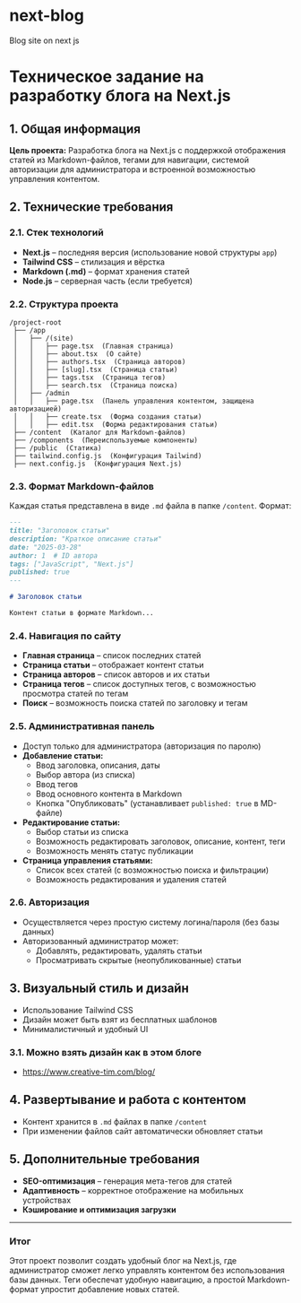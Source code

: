 # next-blog
Blog site on next js

# Техническое задание на разработку блога на Next.js

## 1. Общая информация
**Цель проекта:** Разработка блога на Next.js с поддержкой отображения статей из Markdown-файлов, тегами для навигации, системой авторизации для администратора и встроенной возможностью управления контентом.

## 2. Технические требования
### 2.1. Стек технологий
- **Next.js** – последняя версия (использование новой структуры `app`)
- **Tailwind CSS** – стилизация и вёрстка
- **Markdown (.md)** – формат хранения статей
- **Node.js** – серверная часть (если требуется)

### 2.2. Структура проекта
```
/project-root
 ├── /app
 │   ├── /(site)
 │   │   ├── page.tsx  (Главная страница)
 │   │   ├── about.tsx  (О сайте)
 │   │   ├── authors.tsx  (Страница авторов)
 │   │   ├── [slug].tsx  (Страница статьи)
 │   │   ├── tags.tsx  (Страница тегов)
 │   │   ├── search.tsx  (Страница поиска)
 │   ├── /admin
 │   │   ├── page.tsx  (Панель управления контентом, защищена авторизацией)
 │   │   ├── create.tsx  (Форма создания статьи)
 │   │   ├── edit.tsx  (Форма редактирования статьи)
 ├── /content  (Каталог для Markdown-файлов)
 ├── /components  (Переиспользуемые компоненты)
 ├── /public  (Статика)
 ├── tailwind.config.js  (Конфигурация Tailwind)
 ├── next.config.js  (Конфигурация Next.js)
```

### 2.3. Формат Markdown-файлов
Каждая статья представлена в виде `.md` файла в папке `/content`. Формат:
```md
---
title: "Заголовок статьи"
description: "Краткое описание статьи"
date: "2025-03-28"
author: 1  # ID автора
tags: ["JavaScript", "Next.js"]
published: true
---

# Заголовок статьи

Контент статьи в формате Markdown...
```

### 2.4. Навигация по сайту
- **Главная страница** – список последних статей
- **Страница статьи** – отображает контент статьи
- **Страница авторов** – список авторов и их статьи
- **Страница тегов** – список доступных тегов, с возможностью просмотра статей по тегам
- **Поиск** – возможность поиска статей по заголовку и тегам

### 2.5. Административная панель
- Доступ только для администратора (авторизация по паролю)
- **Добавление статьи:**
  - Ввод заголовка, описания, даты
  - Выбор автора (из списка)
  - Ввод тегов
  - Ввод основного контента в Markdown
  - Кнопка "Опубликовать" (устанавливает `published: true` в MD-файле)
- **Редактирование статьи:**
  - Выбор статьи из списка
  - Возможность редактировать заголовок, описание, контент, теги
  - Возможность менять статус публикации
- **Страница управления статьями:**
  - Список всех статей (с возможностью поиска и фильтрации)
  - Возможность редактирования и удаления статей

### 2.6. Авторизация
- Осуществляется через простую систему логина/пароля (без базы данных)
- Авторизованный администратор может:
  - Добавлять, редактировать, удалять статьи
  - Просматривать скрытые (неопубликованные) статьи

## 3. Визуальный стиль и дизайн
- Использование Tailwind CSS
- Дизайн может быть взят из бесплатных шаблонов
- Минималистичный и удобный UI

### 3.1. Можно взять дизайн как в этом блоге
- https://www.creative-tim.com/blog/
  
## 4. Развертывание и работа с контентом
- Контент хранится в `.md` файлах в папке `/content`
- При изменении файлов сайт автоматически обновляет статьи

## 5. Дополнительные требования
- **SEO-оптимизация** – генерация мета-тегов для статей
- **Адаптивность** – корректное отображение на мобильных устройствах
- **Кэширование и оптимизация загрузки**

---
### Итог
Этот проект позволит создать удобный блог на Next.js, где администратор сможет легко управлять контентом без использования базы данных. Теги обеспечат удобную навигацию, а простой Markdown-формат упростит добавление новых статей.


